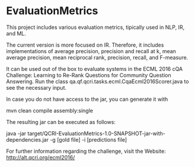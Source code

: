 # EvaluationMetrics

This project includes various evaluation metrics, tipically used in NLP, IR, and ML.

The current version is more focused on IR. Therefore, it includes implementations
of average precision, precision and recall at k, mean average precision, mean
reciprocal rank, precision, recall, and F-measure. 

It can be used out of the box to evaluate systems in the ECML 2016 cQA Challenge: 
Learning to Re-Rank Questions for Community Question Answering. Run the class
qa.qf.qcri.tasks.ecml.CqaEcml2016Scorer.java to see the necessary input. 

In case you do not have access to the jar, you can generate it with 

mvn clean compile assembly:single 

The resulting jar can be executed as follows:

java -jar target/QCRI-EvaluationMetrics-1.0-SNAPSHOT-jar-with-dependencies.jar  -g [gold file] -i [predictions file]

For further information regarding the challenge, visit the Website: http://alt.qcri.org/ecml2016/
